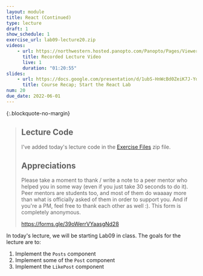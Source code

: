 ```yaml
---
layout: module
title: React (Continued)
type: lecture
draft: 1
show_schedule: 1
exercise_url: lab09-lecture20.zip
videos:
    - url: https://northwestern.hosted.panopto.com/Panopto/Pages/Viewer.aspx?id=3cb447e0-d4b3-4c41-8845-ae5301307808
      title: Recorded Lecture Video
      live: 1
      duration: "01:20:55"
slides:
    - url: https://docs.google.com/presentation/d/1ubS-HnWcBd0ZeiK7J-YduNrD9LIIAJx0ZTUgvo3M-vw/edit?usp=sharing
      title: Course Recap; Start the React Lab
num: 20
due_date: 2022-06-01
---
```


{:.blockquote-no-margin}
> ## Lecture Code
> I've added today's lecture code in the [Exercise Files](/spring2022/course-files/lectures/lab09-lecture20.zip) zip file.
>
> ## Appreciations
> Please take a moment to thank  / write a note to a peer mentor who helped you in some way (even if you just take 30 seconds to do it). Peer mentors are students too, and most of them do waaaay more than what is officially asked of them in order to support you. And if you're a PM, feel free to thank each other as well :).
This form is completely anonymous.
> 
> <a href="https://forms.gle/39oWerrVYaasgNd28" target="_blank">https://forms.gle/39oWerrVYaasgNd28</a>

In today's lecture, we will be starting Lab09 in class. The goals for the lecture are to:
1. Implement the `Posts` component
2. Implement some of the `Post` component
3. Implement the `LikePost` component
